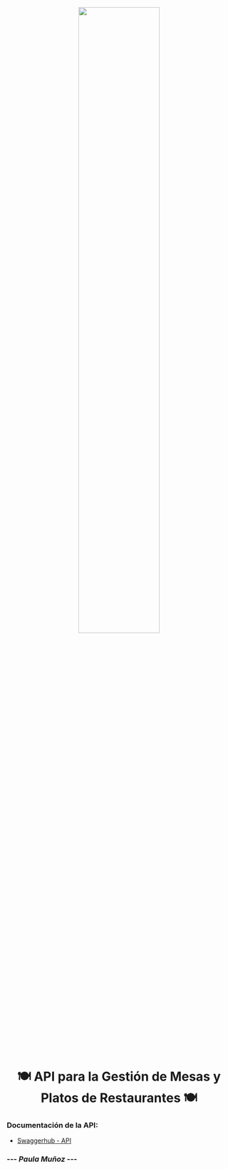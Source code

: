 <p align= "center"><img  width="60%" src= "https://i.imgur.com/hKwV7VN.png"></p>

<h1 align= "center"> 🍽️ API para la Gestión de Mesas y Platos de Restaurantes 🍽️ </h1> 

### Documentación de la API:

- [Swaggerhub - API](https://app.swaggerhub.com/apis-docs/PaulaMunoz/Restaurant/1.0.0)

### --- *Paula Muñoz* ---
